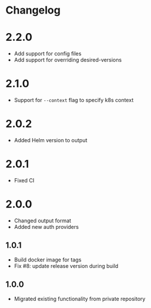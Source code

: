 # Changelog

# 2.2.0
* Add support for config files
* Add support for overriding desired-versions

# 2.1.0
* Support for `--context` flag to specify k8s context

# 2.0.2
* Added Helm version to output

# 2.0.1
* Fixed CI

# 2.0.0
* Changed output format
* Added new auth providers

## 1.0.1
* Build docker image for tags
* Fix #8: update release version during build

## 1.0.0

* Migrated existing functionality from private repository
